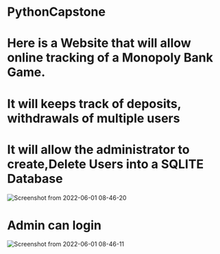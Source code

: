 # PythonCapstone
# Here is a Website that will allow online tracking of a Monopoly Bank Game. 
# It will keeps track of deposits, withdrawals of multiple users
# It will allow the administrator to create,Delete Users into a SQLITE Database
![Screenshot from 2022-06-01 08-46-20](https://user-images.githubusercontent.com/35750750/171447172-86d5c7ef-75f9-4cd4-b2b4-c34128824813.png)
# Admin can login 

![Screenshot from 2022-06-01 08-46-11](https://user-images.githubusercontent.com/35750750/171447419-f9bb4b89-96c2-4871-a359-0b7f3de54382.png)
